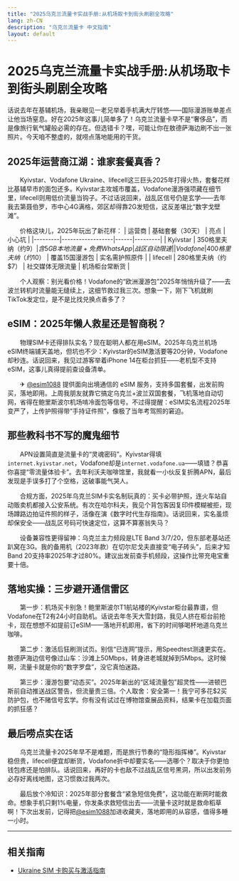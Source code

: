 ```yaml
---
title: "2025乌克兰流量卡实战手册:从机场取卡到街头刷剧全攻略"
lang: zh-CN
description: "乌克兰流量卡 中文指南"
layout: default
---
```

# 2025乌克兰流量卡实战手册:从机场取卡到街头刷剧全攻略

话说去年在基辅机场，我亲眼见一老兄举着手机满大厅转悠——国际漫游账单差点让他当场窒息。好在2025年这事儿简单多了！乌克兰流量卡早不是“奢侈品”，而是像旅行氧气罐般必需的存在。但选错卡？嘿，可能让你在敖德萨海边刷不出一张照片。今天咱不整虚的，就唠点落地能用的干货。

## 2025年运营商江湖：谁家套餐真香？

　　Kyivstar、Vodafone Ukraine、lifecell这三巨头2025年打得火热，套餐花样比基辅早市的面包还多。Kyivstar主攻城市覆盖，Vodafone漫游强项藏在细节里，lifecell则用低价流量当钩子。不过话说回来，战乱区信号仍是玄学——去年我去第聂伯罗，市中心4G满格，郊区却得靠2G发短信，这反差堪比“数字戈壁滩”。

　　价格这块儿，2025年玩出了新花样：
| 运营商 | 基础套餐（30天） | 亮点 | 小心坑 |
|---------|------------------|------|---------|
| Kyivstar | 350格里夫纳（约$9） | 含5GB本地流量+免费WhatsApp | 战区自动限速 |
| Vodafone | 400格里夫纳（约$10） | 覆盖15国漫游包 | 实名需护照原件 |
| lifecell | 280格里夫纳（约$7） | 社交媒体无限流量 | 机场柜台常断货 |

　　个人观察：别光看价格！Vodafone的“欧洲漫游包”2025年悄悄升级了——去波兰转机时流量能无缝续上，这细节救过我三次。想象一下，刚下飞机就刷TikTok发定位，是不是比找兑换点香多了？

## eSIM：2025年懒人救星还是智商税？

　　物理SIM卡还得排队实名？现在聪明人都在用eSIM。2025年乌克兰机场eSIM终端铺天盖地，但坑也不少：Kyivstar的eSIM激活要等20分钟，Vodafone却秒连。话说回来，我见过游客举着iPhone 14在柜台抓狂——老机型不支持eSIM，这事儿真得提前查设备清单。

　　✈ [@esim1088](https://t.me/s/esim1088) 提供面向出境通信的 eSIM 服务，支持多国套餐，出发前购买，落地即用。上周我朋友就靠它搞定乌克兰+波兰双国套餐，飞机落地自动切网，省得在鲍里斯波尔机场啃冷面包等信号。不过得提醒：eSIM实名流程2025年变严了，上传护照得带“手持证件照”，像极了当年考驾照的窘迫。

## 那些教科书不写的魔鬼细节

　　APN设置简直是流量卡的“灵魂密码”。Kyivstar得填`internet.kyivstar.net`，Vodafone却是`internet.vodafone.ua`——填错？恭喜你喜提“零流量体验卡”。去年利沃夫咖啡馆里，我就看一小伙反复折腾APN，最后发现是手误多打了个空格，这破事能气哭人。

　　合规方面，2025年乌克兰SIM卡实名制玩真的：买卡必带护照，连火车站自动贩卖机都接入公安系统。有次在哈尔科夫，我见个背包客因复印件模糊被拒，现场蹲路边拍证件照的样子，活像在演《数字时代生存指南》。话说回来，实名虽烦却保安全——战乱区号码可快速定位，这算不算塞翁失马？

　　设备兼容性更得留神：乌克兰主力频段是LTE Band 3/7/20，但东部老基站还趴窝在3G。我的备用机（2023年款）在切尔尼戈夫直接变“电子砖头”，后来才知Band 20支持率2025年才过80%。建议出发前查手机频段，这操作比带充电宝重要十倍。

## 落地实操：三步避开通信雷区

　　第一步：机场买卡别急！鲍里斯波尔T1航站楼的Kyivstar柜台最靠谱，但Vodafone在T2有24小时自助机。话说去年冬天大雪封路，我见人挤在柜台前抢卡，现在想想不如提前订eSIM——落地开机即用，省下的时间够喝杯地道乌克兰咖啡。

　　第二步：激活后狂刷测试页。别信“已连网”提示，用Speedtest测速更实在。敖德萨海边信号像过山车：沙滩上50Mbps，转身进老城就掉到5Mbps。这时候啊，流量卡就是你的“数字罗盘”，没它真怕迷路。

　　第三步：漫游包要“动态买”。2025年新出的“区域流量包”超灵性——进顿巴斯前自动推送战区警告，但流量贵三倍。个人取舍：安全第一！我宁可多花$2买防护包，也不赌信号玄学。你有没有试过在博物馆查展品资料，结果卡在加载页面的抓狂感？

## 最后唠点实在话

　　乌克兰流量卡2025年早不是难题，而是旅行节奏的“隐形指挥棒”。Kyivstar稳但贵，lifecell便宜却断货，Vodafone折中却要实名——选哪个？取决于你更怕钱包疼还是怕排队。话说回来，再好的卡也敌不过战乱区信号黑洞，所以出发前务必存好离线地图，这习惯救过我两次。

　　最后放个冷知识：2025年部分套餐含“紧急短信免费”，这功能在断网时能救命。想象手机只剩1%电量，你发条求救短信出去——流量卡这时就是救命稻草啊！下次出发前，记得把[@esim1088](https://t.me/s/esim1088)加进收藏夹，落地即用的从容感，值得多睡一小时。

<!-- crosslink -->
---

## 相关指南

- [Ukraine SIM 卡购买与激活指南](https://faciylike.github.io/ukraine-sim-guides)
